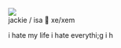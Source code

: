 ![](https://cdn.discordapp.com/attachments/729124835296280689/1094402942028746772/IMG_2031.gif)  
jackie / isa :butterfly: xe/xem  

i hate my life i hate everythi;g i h
